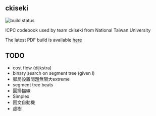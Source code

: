 ckiseki
----

![build status](https://github.com/OmeletWithoutEgg/ckiseki/workflows/build%20codebook.pdf/badge.svg)

ICPC codebook used by team ckiseki from National Taiwan University

The latest PDF build is available [here](https://github.com/OmeletWithoutEgg/ckiseki/raw/master/pdf/codebook.pdf)

## TODO

* cost flow (dijkstra)
* binary search on segment tree (given l)
* 郵局設置問題無限大extreme
* segment tree beats
* 圓掃描線
* Simplex
* 回文自動機
* 虛樹
